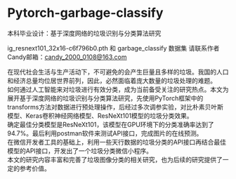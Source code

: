 # Pytorch-garbage-classify  
本科毕业设计：基于深度网络的垃圾识别与分类算法研究  

ig_resnext101_32x16-c6f796b0.pth 和 garbage_classify 数据集 请联系作者Candy邮箱：candy_2000_0108@163.com  

在现代社会生活与生产活动下，不可避免的会产生巨量且多样的垃圾。我国的人口和经济总量均位居世界前列，因此，必然面临着庞大数量的垃圾处理的难题。  
如何通过人工智能来对垃圾进行有效分类，成为当前备受关注的研究热点。本文为展开基于深度网络的垃圾识别与分类算法研究，先使用PyTorch框架中的transforms方法对数据进行预处理操作，后经过多次调参实验，对比朴素贝叶斯模型、Keras卷积神经网络模型、ResNeXt101模型的垃圾分类效果。  
确定最佳分类模型是ResNeXt101，该模型在GPU环境下的分类准确率达到了94.7%。最后利用postman软件来测试API接口，完成图片的在线预测。  
在微信开发者工具的基础上，利用一些天行数据的垃圾分类的API接口再结合最佳模型的API接口，开发出了一个垃圾分类微信小程序。  
本文的研究内容丰富和完善了垃圾图像分类的相关研究，也为后续的研究提供了一定的参考价值。  
